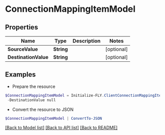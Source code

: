 # ConnectionMappingItemModel
## Properties

Name | Type | Description | Notes
------------ | ------------- | ------------- | -------------
**SourceValue** | **String** |  | [optional] 
**DestinationValue** | **String** |  | [optional] 

## Examples

- Prepare the resource
```powershell
$ConnectionMappingItemModel = Initialize-FLY.ClientConnectionMappingItemModel  -SourceValue null `
 -DestinationValue null
```

- Convert the resource to JSON
```powershell
$ConnectionMappingItemModel | ConvertTo-JSON
```

[[Back to Model list]](../README.md#documentation-for-models) [[Back to API list]](../README.md#documentation-for-api-endpoints) [[Back to README]](../README.md)

